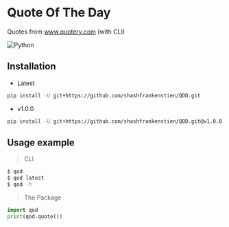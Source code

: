 # Quote Of The Day
Quotes from www.quotery.com (with CLI)

![Python](https://img.shields.io/badge/python-blue.svg)

## Installation

- Latest
```sh
pip install -U git+https://github.com/shashfrankenstien/QOD.git
```

- v1.0.0
```sh
pip install -U git+https://github.com/shashfrankenstien/QOD.git@v1.0.0
```



## Usage example

> CLI
```sh
$ qod
$ qod latest
$ qod -h
```

> The Package
```py
import qod
print(qod.quote())
```